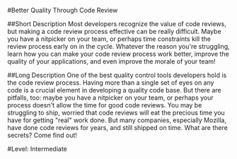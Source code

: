 #Better Quality Through Code Review

##Short Description
Most developers recognize the value of code reviews, but making a code review process effective can be really difficult. Maybe you have a nitpicker on your team, or perhaps time constraints kill the review process early on in the cycle. Whatever the reason you're struggling, learn how you can make your code review process work better, improve the quality of your applications, and even improve the morale of your team!

##Long Description
One of the best quality control tools developers hold is the code review process. Having more than a single set of eyes on any code is a crucial element in developing a quality code base. But there are pitfalls, too: maybe you have a nitpicker on your team, or perhaps your process doesn't allow the time for good code reviews. You may be struggling to ship, worried that code reviews will eat the precious time you have for getting "real" work done. But many companies, especially Mozilla, have done code reviews for years, and still shipped on time. What are there secrets? Come find out!

#Level: Intermediate